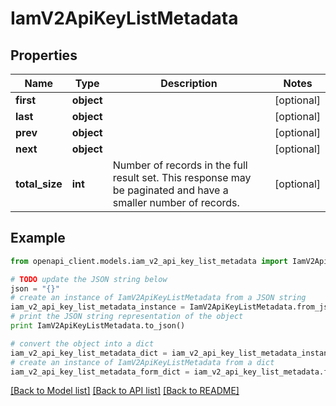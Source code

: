 # IamV2ApiKeyListMetadata


## Properties
Name | Type | Description | Notes
------------ | ------------- | ------------- | -------------
**first** | **object** |  | [optional] 
**last** | **object** |  | [optional] 
**prev** | **object** |  | [optional] 
**next** | **object** |  | [optional] 
**total_size** | **int** | Number of records in the full result set. This response may be paginated and have a smaller number of records. | [optional] 

## Example

```python
from openapi_client.models.iam_v2_api_key_list_metadata import IamV2ApiKeyListMetadata

# TODO update the JSON string below
json = "{}"
# create an instance of IamV2ApiKeyListMetadata from a JSON string
iam_v2_api_key_list_metadata_instance = IamV2ApiKeyListMetadata.from_json(json)
# print the JSON string representation of the object
print IamV2ApiKeyListMetadata.to_json()

# convert the object into a dict
iam_v2_api_key_list_metadata_dict = iam_v2_api_key_list_metadata_instance.to_dict()
# create an instance of IamV2ApiKeyListMetadata from a dict
iam_v2_api_key_list_metadata_form_dict = iam_v2_api_key_list_metadata.from_dict(iam_v2_api_key_list_metadata_dict)
```
[[Back to Model list]](../ccloud/README.md#documentation-for-models) [[Back to API list]](../ccloud/README.md#documentation-for-api-endpoints) [[Back to README]](../ccloud/README.md)


